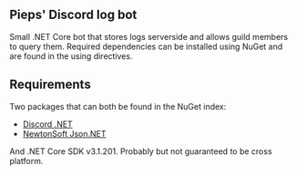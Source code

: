 ## Pieps' Discord log bot

Small .NET Core bot that stores logs serverside and allows guild members to query them. Required dependencies
can be installed using NuGet and are found in the using directives.

## Requirements
Two packages that can both be found in the NuGet index:
* [Discord .NET](https://github.com/discord-net/Discord.Net)
* [NewtonSoft Json.NET](https://github.com/JamesNK/Newtonsoft.Json)

And .NET Core SDK v3.1.201. Probably but not guaranteed to be cross platform.
